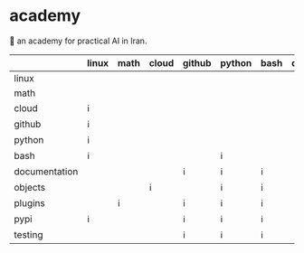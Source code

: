 # academy

📐 an academy for practical AI in Iran.

| | linux | math | cloud | github | python | bash | documentation | objects | plugins | pypi | testing |
|-|-|-|-|-|-|-|-|-|-|-|-|
| linux |  |  |  |  |  |  |  |  |  |  |  |
| math |  |  |  |  |  |  |  |  |  |  |  |
| cloud | ℹ️ |  |  |  |  |  |  |  |  |  |  |
| github | ℹ️ |  |  |  |  |  |  |  |  |  |  |
| python | ℹ️ |  |  |  |  |  |  |  |  |  |  |
| bash | ℹ️ |  |  |  | ℹ️ |  |  |  |  |  |  |
| documentation |  |  |  | ℹ️ | ℹ️ | ℹ️ |  |  |  |  |  |
| objects |  |  | ℹ️ |  | ℹ️ | ℹ️ |  |  |  |  |  |
| plugins |  | ℹ️ |  | ℹ️ | ℹ️ | ℹ️ |  |  |  |  |  |
| pypi | ℹ️ |  |  | ℹ️ | ℹ️ | ℹ️ |  |  |  |  |  |
| testing |  |  |  | ℹ️ | ℹ️ | ℹ️ |  |  |  |  |  |
